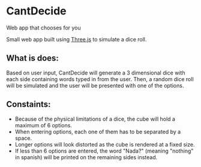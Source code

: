# CantDecide
Web app that chooses for you

Small web app built using [Three.js](https://threejs.org/)
 to simulate a dice roll.

## What is does:
Based on user input, CantDecide will generate a 3 dimensional dice with each side containing words typed in from the user.
Then, a random dice roll will be simulated and the user will be presented with one of the options.

## Constaints:
* Because of the physical limitations of a dice, the cube will hold a maximum of 6 options.
* When entering options, each one of them has to be separated by a space.
* Longer options will look distorted as the cube is rendered at a fixed size.
* If less than 6 options are entered, the word "Nada?" (meaning "nothing" in spanish) will be printed on the remaining sides instead.

